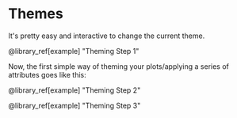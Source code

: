 # Themes

It's pretty easy and interactive to change the current theme.

@library_ref[example] "Theming Step 1"

Now, the first simple way of theming your plots/applying a series of attributes goes like this:

@library_ref[example] "Theming Step 2"

@library_ref[example] "Theming Step 3"
